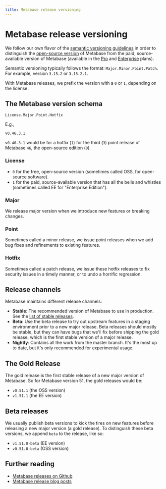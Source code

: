 ```yaml
---
title: Metabase release versioning
---
```


# Metabase release versioning

We follow our own flavor of the [semantic versioning guidelines](https://semver.org/) in order to distinguish the [open-source version](https://www.metabase.com/product/starter) of Metabase from the paid, source-available version of Metabase (available in the [Pro](https://www.metabase.com/product/pro) and [Enterprise](https://www.metabase.com/product/enterprise) plans).

Semantic versioning typically follows the format: `Major.Minor.Point.Patch`. For example, version `3.15.2` or `3.15.2.1`.

With Metabase releases, we prefix the version with a `0` or `1`, depending on the license.

## The Metabase version schema

```
License.Major.Point.Hotfix
```

E.g.,

```
v0.46.3.1
```

`v0.46.3.1` would be for a hotfix (`1`) for the third (`3`) point release of Metabase `46`, the open-source edition (`0`).

### License

- `0` for the free, open-source version (sometimes called OSS, for open-source software).
- `1` for the paid, source-available version that has all the bells and whistles (sometimes called EE for "Enterprise Edition").

### Major

We release major version when we introduce new features or breaking changes.

### Point

Sometimes called a minor release, we issue point releases when we add bug fixes and refinements to existing features.

### Hotfix

Sometimes called a patch release, we issue these hotfix releases to fix security issues in a timely manner, or to undo a horrific regression.

## Release channels

Metabase maintains different release channels:

- **Stable**: The recommended version of Metabase to use in production. See the [list of stable releases](../releases.md).
- **Beta**: Use the beta release to try out upstream features in a staging environment prior to a new major release. Beta releases should mostly be stable, but they can have bugs that we'll fix before shipping the gold release, which is the first stable version of a major release.
- **Nightly**: Contains all the work from the master branch. It's the most up to date, but it's only recommended for experimental usage.

## The Gold Release

The gold release is the first stable release of a new major version of Metabase. So for Metabase version 51, the gold releases would be:

- `v0.51.1` (the OSS version)
- `v1.51.1` (the EE version)

## Beta releases

We usually publish beta versions to kick the tires on new features before releasing a new major version (a gold release). To distinguish these beta versions, we append `beta` to the release, like so:

- `v1.51.0-beta` (EE version)
- `v0.51.0-beta` (OSS version)

## Further reading

- [Metabase releases on Github](https://github.com/metabase/metabase/releases)
- [Metabase release blog posts](https://www.metabase.com/releases)
